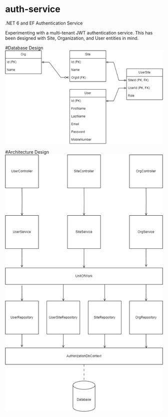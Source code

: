 # auth-service
.NET 6 and EF Authentication Service

Experimenting with a multi-tenant JWT authentication service. This has been designed with Site, Organization, and User entities in mind.

#Database Design
![Entity Relationship Diagram](https://raw.githubusercontent.com/bdconnors/auth-service/main/erd.png)

#Architecture Design
![Architecture Diagram](https://raw.githubusercontent.com/bdconnors/auth-service/main/design.png)
